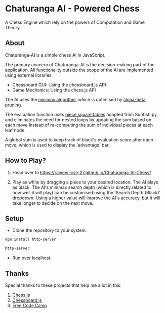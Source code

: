 # Chaturanga AI - Powered Chess

A Chess Engine which rely on the powers of Computation and Game Theory.

## About

Chaturanga-AI is a simple chess AI in JavaScript.

The primary concern of Chaturanga-AI is the decision-making part of the application. All functionality outside the scope of the AI are implemented using external libraries:

- Chessboard GUI: Using the chessboard.js API
- Game Mechanics: Using the chess.js API

The AI uses the [minimax algorithm](https://en.wikipedia.org/wiki/Minimax), which is optimised by [alpha-beta pruning](https://en.wikipedia.org/wiki/Alpha%E2%80%93beta_pruning).

The evaluation function uses [piece square tables](https://www.chessprogramming.org/Piece-Square_Tables) adapted from Sunfish.py, and eliminates the need for nested loops by updating the sum based on each move instead of re-computing the sum of individual pieces at each leaf node.

A global sum is used to keep track of black's evaluation score after each move, which is used to display the 'advantage' bar.

## How to Play?

1. Head over to https://rajveer-cse-27.github.io/Chaturanga-AI-Chess/

2. Play as white by dragging a piece to your desired location. The AI plays as black. The AI's minimax search depth (which is directly related to how well it will play) can be customised using the 'Search Depth (Black)' dropdown. Using a higher value will improve the AI's accuracy, but it will take longer to decide on the next move.

## Setup

- Clone the repository to your system.

```bash
npm install http-server
```

```bash
http-server
```

- Run over localhost.

## Thanks

Special thanks to these projects that help me a lot in this.

1. [Chess.js](https://github.com/jhlywa/chess.js)
2. [Chessboard.js](https://chessboardjs.com)
3. [Free Code Camp](https://www.freecodecamp.org/news/simple-chess-ai-step-by-step-1d55a9266977/)

